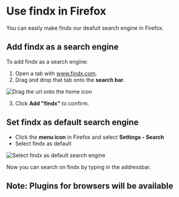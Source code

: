 # Use findx in Firefox
You can easily make findx our deafult search engine in Firefox.

## Add findx as a search engine
To add findx as a search engine:  
1. Open a tab with www.findx.com.  
2. Drag and drop that tab onto the **search bar**.
 
![Drag the url onto the home icon](https://help.findx.com/_media/en/findx-in-firefox_.gif) 
  
3. Click **Add "findx"** to confirm. 
 
## Set findx as default search engine

* Click the **menu icon** in Firefox and select **Settings - Search**  
* Select findx as default

![Select findx as default search engine](https://help.findx.com/_media/en/findx-as-default-in-firefox_.gif) 

Now you can search on findx by typing in the addressbar.


## Note: Plugins for browsers will be available 
